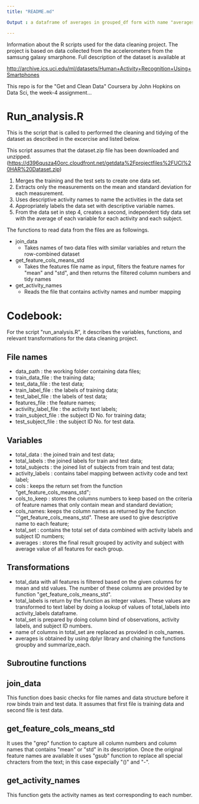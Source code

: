 ```yaml
---
title: "README.md"

Output : a dataframe of averages in grouped_df form with name "averages"

---
```

Information about the R scripts used for the data cleaning project. The project is based on data collected from the accelerometers  from the samsung galaxy smarphone. Full description of the dataset is available at 

http://archive.ics.uci.edu/ml/datasets/Human+Activity+Recognition+Using+Smartphones


This repo is for the "Get and Clean Data" Coursera by John Hopkins on Data Sci, the week-4 assignment...


# Run_analysis.R

This is the script that is called to performed the cleaning and tidying of the dataset as described in the excercise and listed below.

This script assumes that the dataset.zip file has been downloaded and unzipped.
(https://d396qusza40orc.cloudfront.net/getdata%2Fprojectfiles%2FUCI%20HAR%20Dataset.zip)

1. Merges the training and the test sets to create one data set.
2. Extracts only the measurements on the mean and standard deviation for each measurement.
3. Uses descriptive activity names to name the activities in the data set
4. Appropriately labels the data set with descriptive variable names.
5. From the data set in step 4, creates a second, independent tidy data set with the average of each variable for each activity and each subject.


The functions to read data from the files are as followings.

 * join_data
    - Takes names of two data files with similar variables and return the row-combined dataset 
 * get_feature_cols_means_std
    - Takes the features file name as input, filters the feature names for "mean" and "std", and then returns the filtered column numbers and tidy names
 * get_activity_names
    - Reads the file that contains activity names and number mapping

# Codebook: 
For the script "run_analysis.R", it describes the variables, functions, and relevant transformations for the data cleaning project.

## File names

- data_path             : the working folder containing data files;
- train_data_file       : the training data;
- test_data_file        : the test data;
- train_label_file      : the labels of training data;
- test_label_file       : the labels of test data;
- features_file         : the feature names;
- activilty_label_file  : the activity text labels; 
- train_subject_file    : the subject ID No. for training data;
- test_subject_file     : the subject ID No. for test data.

## Variables

 - total_data       : the joined train and test data;
 - total_labels     : the joined labels for train and test data;
 - total_subjects   : the joined list of subjects from train and test data;
 - activity_labels : contains tabel mapping between activity code and text label;
 - cols            : keeps the return set from the function "get_feature_cols_means_std";
 - cols_to_keep : stores the columns numbers to keep based on the criteria of feature names that only contain mean and standard deviation;
 - cols_names: keeps the column names as returned by the function ""get_feature_cols_means_std". These are used to give descriptive name to each feature;
 - total_set   : contains the total set of data combined with activity labels and subject ID numbers;
 - averages : stores the final result grouped by activity and subject with average value of all features for each group.

## Transformations
  - total_data with all features is filtered based on the given columns for mean and std values. The number of these columns are provided by te function "get_feature_cols_means_std".
  - total_labels is return by the function as integer values. These values are transformed to text label by doing a lookup of values of total_labels into activity_labels dataframe.
  - total_set is prepared by doing column bind of observations, activity labels, and subject ID numbers.
  - name of columns in total_set are replaced as provided in cols_names.
  - averages is obtained by using dplyr library and chaining the functions groupby and summarize_each.
  
## Subroutine functions

## join_data

This function does basic checks for file names and data structure before it row binds train and test data. It assumes that first file is training data and second file is test data.
    
## get_feature_cols_means_std

It uses the "grep" function to capture all column numbers and column names that contains "mean" or "std" in its description. Once the original feature names are available it uses "gsub" function to replace all special chracters from the text; in this case expecially "()" and "-".

## get_activity_names
This function gets the activity names as text corresponding to each number.
